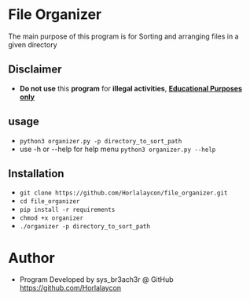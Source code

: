 # File Organizer
 The main purpose of this program is for Sorting and arranging files in a given directory  

## Disclaimer
- <b>Do not use</b> this  <b>program</b> for <b>illegal activities</b>, <u><b>Educational Purposes only</b></u>

## usage
- ```python3 organizer.py -p directory_to_sort_path```
- use -h or --help for help menu ```python3 organizer.py --help```

## Installation
- ```git clone https://github.com/Horlalaycon/file_organizer.git ```
- ```cd file_organizer```
- ```pip install -r requirements ```
- ```chmod +x organizer```
- ```./organizer -p directory_to_sort_path```

# Author
- Program Developed by sys_br3ach3r @ GitHub https://github.com/Horlalaycon

